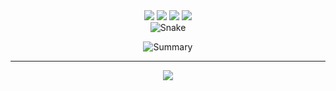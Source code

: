 <div align="center">
  <img src="https://img.shields.io/badge/-JavaScript-black?style=flat-square&logo=javascript" />
  <img src="https://img.shields.io/badge/-Html-black?style=flat-square&logo=html" />
  <img src="https://img.shields.io/badge/-Node.js-black?style=flat-square&logo=Node.js" />
  <img src="https://img.shields.io/badge/-Css-black?style=flat-square&logo=css" /> <br>
</div>

<div align="center">
  <picture>
      <source
    media="(prefers-color-scheme: dark)"
      srcset="https://raw.githubusercontent.com/platane/snk/output/github-contribution-grid-snake-dark.svg"
      />
    <source
      media="(prefers-color-scheme: light)"
      srcset="https://raw.githubusercontent.com/jakquellyn/jakquellyn/output/github-contribution-grid-snake.svg"
      />
    <img
      alt="Snake"
      src="https://raw.githubusercontent.com/jakquellyn/jakquellyn/output/github-contribution-grid-snake.svg"
      />
  </picture>

![Summary](http://github-profile-summary-cards.vercel.app/api/cards/profile-details?username=jakquellyn)

</div>

___

<div align="center">
  
  ![](https://count.getloli.com/get/@jakquellyn?theme=rule34)
  
</div>
